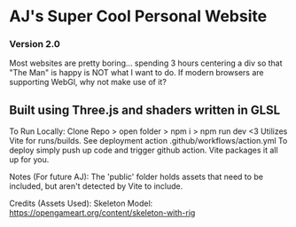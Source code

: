 # AJ's Super Cool Personal Website
### Version 2.0
Most websites are pretty boring... spending 3 hours centering a div so that "The Man" is happy is NOT what I want to do. If modern browsers are supporting WebGl, why not make use of it?

## Built using Three.js and shaders written in GLSL

To Run Locally:
Clone Repo > open folder > npm i > npm run dev <3
Utilizes Vite for runs/builds. See deployment action .github/workflows/action.yml
To deploy simply push up code and trigger github action. Vite packages it all up for you.

Notes (For future AJ):
The 'public' folder holds assets that need to be included, but aren't detected by Vite to include.

Credits (Assets Used):
Skeleton Model: https://opengameart.org/content/skeleton-with-rig